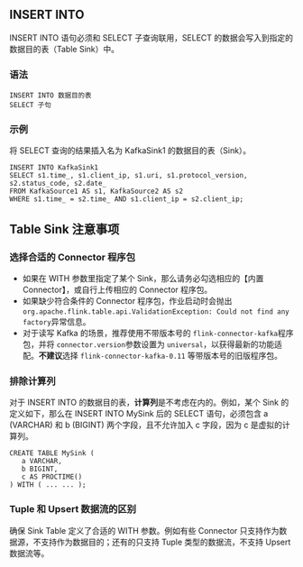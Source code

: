 ## INSERT INTO
INSERT INTO 语句必须和 SELECT 子查询联用，SELECT 的数据会写入到指定的数据目的表（Table Sink）中。

### 语法
```
INSERT INTO 数据目的表
SELECT 子句
```

### 示例
将 SELECT 查询的结果插入名为 KafkaSink1 的数据目的表（Sink）。
```
INSERT INTO KafkaSink1
SELECT s1.time_, s1.client_ip, s1.uri, s1.protocol_version, s2.status_code, s2.date_
FROM KafkaSource1 AS s1, KafkaSource2 AS s2
WHERE s1.time_ = s2.time_ AND s1.client_ip = s2.client_ip;
```

## Table Sink 注意事项
### 选择合适的 Connector 程序包
- 如果在 WITH 参数里指定了某个 Sink，那么请务必勾选相应的【内置 Connector】，或自行上传相应的 Connector 程序包。
- 如果缺少符合条件的 Connector 程序包，作业启动时会抛出`org.apache.flink.table.api.ValidationException: Could not find any factory`异常信息。
- 对于读写 Kafka 的场景，推荐使用不带版本号的 `flink-connector-kafka`程序包，并将 `connector.version`参数设置为 `universal`，以获得最新的功能适配。**不建议**选择 `flink-connector-kafka-0.11` 等带版本号的旧版程序包。

### 排除计算列
对于 INSERT INTO 的数据目的表，**计算列**是不考虑在内的。例如，某个 Sink 的定义如下，那么在 INSERT INTO MySink 后的 SELECT 语句，必须包含 a (VARCHAR) 和 b (BIGINT) 两个字段，且不允许加入 c 字段，因为 c 是虚拟的计算列。
```
CREATE TABLE MySink (
   a VARCHAR,
   b BIGINT,
   c AS PROCTIME()
) WITH ( ... ... );
```

### Tuple 和 Upsert 数据流的区别
确保 Sink Table 定义了合适的 WITH 参数。例如有些 Connector 只支持作为数据源，不支持作为数据目的；还有的只支持 Tuple 类型的数据流，不支持 Upsert 数据流等。
